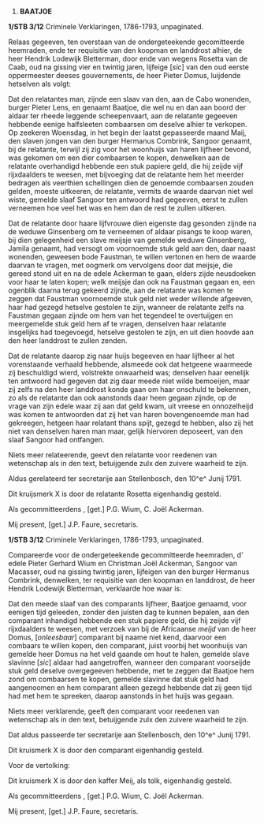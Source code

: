 1.  **BAATJOE**

**1/STB 3/12** Criminele Verklaringen, 1786-1793, unpaginated.

Relaas gegeeven, ten overstaan van de ondergeteekende gecomitteerde
heemraden, ende ter requisitie van den koopman en landdrost alhier, de
heer Hendrik Lodewijk Bletterman, door ende van wegens Rosetta van de
Caab, oud na gissing vier en twintig jaren, lijfeige \[*sic*\] van den
oud eerste oppermeester deeses gouvernements, de heer Pieter Domus,
luijdende hetselven als volgt:

Dat den relatantes man, zijnde een slaav van den, aan de Cabo wonenden,
burger Pieter Lens, en genaamt Baatjoe, die wel nu en dan aan boord der
aldaar ter rheede leggende scheepenvaart, aan de relatante gegeeven
hebbende eenige halfsleeten combaarsen om deselve alhier te verkopen. Op
zeekeren Woensdag, in het begin der laatst gepasseerde maand Maij, den
slaven jongen van den burger Hermanus Combrink, Sangoor genaamt, bij de
relatante, terwijl zij zig voor het woonhuijs van haren lijfheer bevond,
was gekomen om een dier combaarsen te kopen, denwelken aan de relatante
overhandigd hebbende een stuk papiere geld, die hij zeijde vijf
rijxdaalders te weesen, met bijvoeging dat de relatante hem het meerder
bedragen als veerthien schellingen dien de genoemde combaarsen zouden
gelden, moeste uitkeeren, de relatante, vermits de waarde daarvan niet
wel wiste, gemelde slaaf Sangoor ten antwoord had gegeeven, eerst te
zullen verneemen hoe veel het was en hem dan de rest te zullen uitkeren.

Dat de relatante door haare lijfvrouwe dien eigenste dag gesonden zijnde
na de weduwe Ginsenberg om te verneemen of aldaar pisangs te koop waren,
bij dien gelegenheid een slave meijsje van gemelde weduwe Ginsenberg,
Jamila genaamt, had versogt om voornoemde stuk geld aan den, daar naast
wonenden, geweesen bode Faustman, te willen vertonen en hem de waarde
daarvan te vragen, met oogmerk om vervolgens door dat meijsje, die
gereed stond uit en na de edele Ackerman te gaan, elders zijde
neusdoeken voor haar te laten kopen; welk meijsje dan ook na Faustman
gegaan en, een ogenblik daarna terug gekeerd zijnde, aan de relatante
was komen te zeggen dat Faustman voornoemde stuk geld niet weder
willende afgeeven, haar had gezegd hetselve gestolen te zijn, wanneer de
relatante zelfs na Faustman gegaan zijnde om hem van het tegendeel te
overtuijgen en meergemelde stuk geld hem af te vragen, denselven haar
relatante insgelijks had toegevoegd, hetselve gestolen te zijn, en uit
dien hoovde aan den heer landdrost te zullen zenden.

Dat de relatante daarop zig naar huijs begeeven en haar lijfheer al het
vorenstaande verhaald hebbende, alsmeede ook dat hetgeene waarmeede zij
beschuldigd wierd, volstrekte onwaarheid was; denselven haar eenelijk
ten antwoord had gegeven dat zig daar meede niet wilde bemoeijen, maar
zij zelfs na den heer landdrost konde gaan om haar onschuld te bekennen,
zo als de relatante dan ook aanstonds daar heen gegaan zijnde, op de
vrage van zijn edele waar zij aan dat geld kwam, uit vreese en
onnozelheijd was komen te antwoorden dat zij het van haren bovengenoemde
man had gekreegen, hetgeen haar relatant thans spijt, gezegd te hebben,
also zij het niet van denselven haren man maar, gelijk hiervoren
deposeert, van den slaaf Sangoor had ontfangen.

Niets meer relateerende, geevt den relatante voor reedenen van
wetenschap als in den text, betuijgende zulx den zuivere waarheid te
zijn.

Aldus gerelateerd ter secretarije aan Stellenbosch, den 10^e^ Junij
1791.

Dit kruijsmerk X is door de relatante Rosetta eigenhandig gesteld.

Als gecommitteerdens , \[get.\] P.G. Wium, C. Joël Ackerman.

Mij present, \[get.\] J.P. Faure, secretaris.

**1/STB 3/12** Criminele Verklaringen, 1786-1793, unpaginated.

Compareerde voor de ondergeteekende gecommitteerde heemraden, d’ edele
Pieter Gerhard Wium en Christman Joël Ackerman, Sangoor van Macasser,
oud na gissing twintig jaren, lijfeigen van den burger Hermanus
Combrink, denwelken, ter requisitie van den koopman en landdrost, de
heer Hendrik Lodewijk Bletterman, verklaarde hoe waar is:

Dat den meede slaaf van des comparants lijfheer, Baatjoe genaamd, voor
eenigen tijd geleeden, zonder den juisten dag te kunnen bepalen, aan den
comparant inhandigd hebbende een stuk papiere geld, die hij zeijde vijf
rijxdaalders te weesen, met verzoek van bij de Africaanse *meijd* van de
heer Domus, \[*onleesbaar*\] comparant bij naame niet kend, daarvoor een
combaars te willen kopen, den comparant, juist voorbij het woonhuijs van
gemelde heer Domus na het veld gaande om hout te halen, gemelde slave
slavinne \[*sic*\] aldaar had aangetroffen, wanneer den comparant
voorseijde stuk geld deselve overgegeeven hebbende, met te zeggen dat
Baatjoe hem zond om combaarsen te kopen, gemelde slavinne dat stuk geld
had aangenoomen en hem comparant alleen gezegd hebbende dat zij geen
tijd had met hem te spreeken, daarop aanstonds in het huijs was gegaan.

Niets meer verklarende, geeft den comparant voor reedenen van wetenschap
als in den text, betuijgende zulx den zuivere waarheid te zijn.

Dat aldus passeerde ter secretarije aan Stellenbosch, den 10^e^ Junij
1791.

Dit kruismerk X is door den comparant eigenhandig gesteld.

Voor de vertolking:

Dit kruismerk X is door den kaffer Meij, als tolk, eigenhandig gesteld.

Als gecommitteerdens , \[get.\] P.G. Wium, C. Joël Ackerman.

Mij present, \[get.\] J.P. Faure, secretaris.
